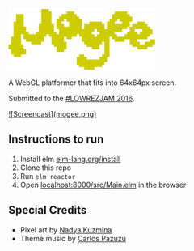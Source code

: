 ![Mogee](logo.png)

A WebGL platformer that fits into 64x64px screen.

Submitted to the [\#LOWREZJAM 2016](https://unsoundscapes.itch.io/mogee).

<a href="https://unsoundscapes.itch.io/mogee">
![Screencast](mogee.png)
</a>

## Instructions to run

1. Install elm [elm-lang.org/install](http://elm-lang.org/install)
2. Clone this repo
3. Run `elm reactor`
4. Open [localhost:8000/src/Main.elm](http://localhost:8000/src/Main.elm) in the browser

## Special Credits

* Pixel art by [Nadya Kuzmina](https://github.com/kuzminadya)
* Theme music by [Carlos Pazuzu](https://twitter.com/carlospazuzu)
